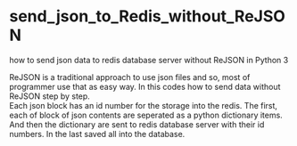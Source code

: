 # send_json_to_Redis_without_ReJSON
  how to send json data to redis database server without ReJSON in Python 3
<br>

<p>
  ReJSON is a traditional approach to use json files and so, most of programmer use that as easy way. In this codes how to send data without ReJSON step by step.
<br>
  Each json block has an id number for the storage into the redis. The first, each of block of json contents are seperated as a python dictionary items. 
<br>
  And then the dictionary are sent to redis database server with their id numbers. In the last saved all into the database. 
 
</p>
